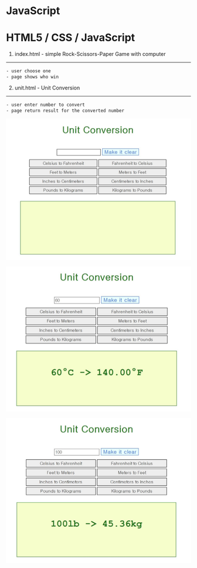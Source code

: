 # JavaScript
# HTML5 / CSS / JavaScript  


1. index.html - simple Rock-Scissors-Paper Game with computer
----------------------------------------

    - user choose one
    - page shows who win


2. unit.html - Unit Conversion 
-----------------------------------------

    - user enter number to convert 
    - page return result for the converted number


![image](./images/Capture.JPG)

![image](./images/Capture1.JPG)

![image](./images/Capture3.JPG)
